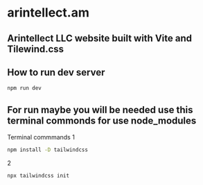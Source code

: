 # arintellect.am

## Arintellect LLC website built with Vite and Tilewind.css

## How to run dev server

```bash
npm run dev
```
## For run maybe you will be needed use this terminal commonds for use node_modules 
Terminal commmands 
1  
```bash
npm install -D tailwindcss
```

2
```bash
npx tailwindcss init
```

